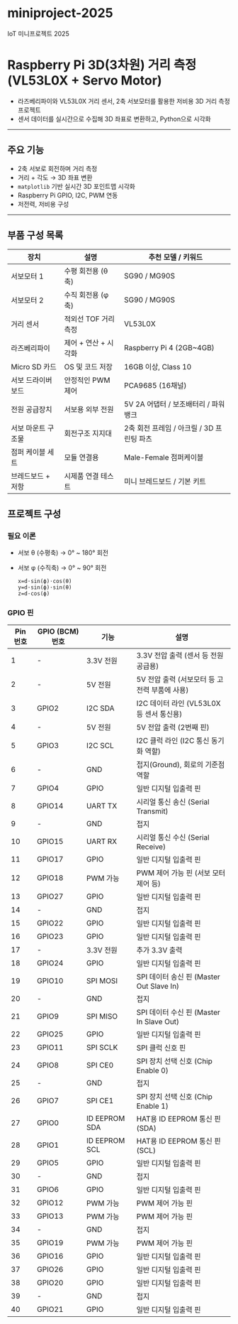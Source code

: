 # miniproject-2025
IoT 미니프로젝트 2025

# Raspberry Pi 3D(3차원) 거리 측정 (VL53L0X + Servo Motor)

- 라즈베리파이와 VL53L0X 거리 센서, 2축 서보모터를 활용한 저비용 3D 거리 측정 프로젝트
- 센서 데이터를 실시간으로 수집해 3D 좌표로 변환하고, Python으로 시각화

---

##  주요 기능

- 2축 서보로 회전하며 거리 측정  
- 거리 + 각도 → 3D 좌표 변환  
- `matplotlib` 기반 실시간 3D 포인트맵 시각화  
- Raspberry Pi GPIO, I2C, PWM 연동  
- 저전력, 저비용 구성

---

## 부품 구성 목록

| 장치               | 설명                             | 추천 모델 / 키워드                        |
|--------------------|----------------------------------|-------------------------------------------|
| 서보모터 1         | 수평 회전용 (θ 축)               | SG90 / MG90S                              |
| 서보모터 2         | 수직 회전용 (φ 축)               | SG90 / MG90S                              |
| 거리 센서          | 적외선 TOF 거리 측정             | VL53L0X                                   |
| 라즈베리파이       | 제어 + 연산 + 시각화             | Raspberry Pi 4 (2GB~4GB)                  |
| Micro SD 카드      | OS 및 코드 저장                  | 16GB 이상, Class 10                       |
| 서보 드라이버보드  | 안정적인 PWM 제어                | PCA9685 (16채널)                          |
| 전원 공급장치      | 서보용 외부 전원                 | 5V 2A 어댑터 / 보조배터리 / 파워뱅크      |
| 서보 마운트 구조물 | 회전구조 지지대                  | 2축 회전 프레임 / 아크릴 / 3D 프린팅 파츠 |
| 점퍼 케이블 세트   | 모듈 연결용                      | Male-Female 점퍼케이블                    |
| 브레드보드 + 저항  | 시제품 연결 테스트               | 미니 브레드보드 / 기본 키트               |


## 프로젝트 구성

### 필요 이론

- 서보 θ (수평축) → 0° ~ 180° 회전

- 서보 φ (수직축) → 0° ~ 90° 회전

    ```
    x​=d⋅sin(ϕ)⋅cos(θ)
    y=d⋅sin(ϕ)⋅sin(θ)
    z=d⋅cos(ϕ)
    ```

### GPIO 핀

| Pin 번호 | GPIO (BCM) 번호  | 기능          | 설명                                         |
|----------|------------------|---------------|----------------------------------------------|
| 1        | -                | 3.3V 전원     | 3.3V 전압 출력 (센서 등 전원 공급용)         |
| 2        | -                | 5V 전원       | 5V 전압 출력 (서보모터 등 고전력 부품에 사용)|
| 3        | GPIO2            | I2C SDA       | I2C 데이터 라인 (VL53L0X 등 센서 통신용)     |
| 4        | -                | 5V 전원       | 5V 전압 출력 (2번째 핀)                      |
| 5        | GPIO3            | I2C SCL       | I2C 클럭 라인 (I2C 통신 동기화 역할)         |
| 6        | -                | GND           | 접지(Ground), 회로의 기준점 역할             |
| 7        | GPIO4            | GPIO          | 일반 디지털 입출력 핀                        |
| 8        | GPIO14           | UART TX       | 시리얼 통신 송신 (Serial Transmit)           |
| 9        | -                | GND           | 접지                                         |
| 10       | GPIO15           | UART RX       | 시리얼 통신 수신 (Serial Receive)            |
| 11       | GPIO17           | GPIO          | 일반 디지털 입출력 핀                        |
| 12       | GPIO18           | PWM 가능      | PWM 제어 가능 핀 (서보 모터 제어 등)         |
| 13       | GPIO27           | GPIO          | 일반 디지털 입출력 핀                        |
| 14       | -                | GND           | 접지                                         |
| 15       | GPIO22           | GPIO          | 일반 디지털 입출력 핀                        |
| 16       | GPIO23           | GPIO          | 일반 디지털 입출력 핀                        |
| 17       | -                | 3.3V 전원     | 추가 3.3V 출력                               |
| 18       | GPIO24           | GPIO          | 일반 디지털 입출력 핀                        |
| 19       | GPIO10           | SPI MOSI      | SPI 데이터 송신 핀 (Master Out Slave In)     |
| 20       | -                | GND           | 접지                                         |
| 21       | GPIO9            | SPI MISO      | SPI 데이터 수신 핀 (Master In Slave Out)     |
| 22       | GPIO25           | GPIO          | 일반 디지털 입출력 핀                        |
| 23       | GPIO11           | SPI SCLK      | SPI 클럭 신호 핀                             |
| 24       | GPIO8            | SPI CE0       | SPI 장치 선택 신호 (Chip Enable 0)           |
| 25       | -                | GND           | 접지                                         |
| 26       | GPIO7            | SPI CE1       | SPI 장치 선택 신호 (Chip Enable 1)           |
| 27       | GPIO0            | ID EEPROM SDA | HAT용 ID EEPROM 통신 핀 (SDA)                |
| 28       | GPIO1            | ID EEPROM SCL | HAT용 ID EEPROM 통신 핀 (SCL)                |
| 29       | GPIO5            | GPIO          | 일반 디지털 입출력 핀                        |
| 30       | -                | GND           | 접지                                         |
| 31       | GPIO6            | GPIO          | 일반 디지털 입출력 핀                        |
| 32       | GPIO12           | PWM 가능      | PWM 제어 가능 핀                             |
| 33       | GPIO13           | PWM 가능      | PWM 제어 가능 핀                             |
| 34       | -                | GND           | 접지                                         |
| 35       | GPIO19           | PWM 가능      | PWM 제어 가능 핀                             |
| 36       | GPIO16           | GPIO          | 일반 디지털 입출력 핀                        |
| 37       | GPIO26           | GPIO          | 일반 디지털 입출력 핀                        |
| 38       | GPIO20           | GPIO          | 일반 디지털 입출력 핀                        |
| 39       | -                | GND           | 접지                                         |
| 40       | GPIO21           | GPIO          | 일반 디지털 입출력 핀                        |